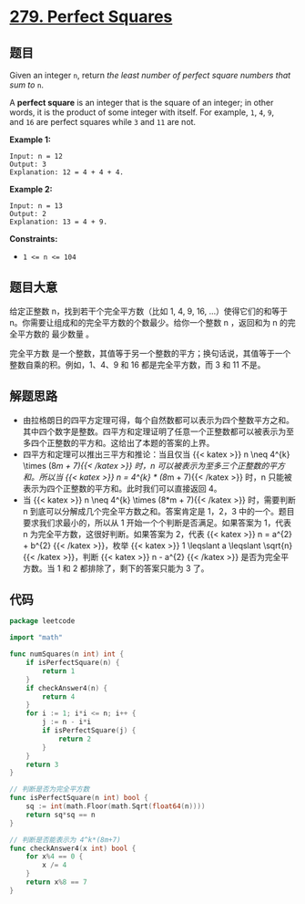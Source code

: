 # [279. Perfect Squares](https://leetcode.com/problems/perfect-squares/)


## 题目

Given an integer `n`, return *the least number of perfect square numbers that sum to* `n`.

A **perfect square** is an integer that is the square of an integer; in other words, it is the product of some integer with itself. For example, `1`, `4`, `9`, and `16` are perfect squares while `3` and `11` are not.

**Example 1:**

```
Input: n = 12
Output: 3
Explanation: 12 = 4 + 4 + 4.
```

**Example 2:**

```
Input: n = 13
Output: 2
Explanation: 13 = 4 + 9.
```

**Constraints:**

- `1 <= n <= 104`

## 题目大意

给定正整数 n，找到若干个完全平方数（比如 1, 4, 9, 16, ...）使得它们的和等于 n。你需要让组成和的完全平方数的个数最少。给你一个整数 n ，返回和为 n 的完全平方数的 最少数量 。

完全平方数 是一个整数，其值等于另一个整数的平方；换句话说，其值等于一个整数自乘的积。例如，1、4、9 和 16 都是完全平方数，而 3 和 11 不是。

## 解题思路

- 由拉格朗日的四平方定理可得，每个自然数都可以表示为四个整数平方之和。 其中四个数字是整数。四平方和定理证明了任意一个正整数都可以被表示为至多四个正整数的平方和。这给出了本题的答案的上界。
- 四平方和定理可以推出三平方和推论：当且仅当 {{< katex >}} n \neq 4^{k} \times (8*m + 7){{< /katex >}} 时，n 可以被表示为至多三个正整数的平方和。所以当 {{< katex >}} n = 4^{k} * (8*m + 7){{< /katex >}}  时，n 只能被表示为四个正整数的平方和。此时我们可以直接返回 4。
- 当 {{< katex >}} n \neq 4^{k} \times (8*m + 7){{< /katex >}} 时，需要判断 n 到底可以分解成几个完全平方数之和。答案肯定是 1，2，3 中的一个。题目要求我们求最小的，所以从 1 开始一个个判断是否满足。如果答案为 1，代表 n 为完全平方数，这很好判断。如果答案为 2，代表 {{< katex >}} n = a^{2} + b^{2} {{< /katex >}}，枚举 {{< katex >}} 1 \leqslant a \leqslant \sqrt{n} {{< /katex >}}，判断  {{< katex >}} n - a^{2} {{< /katex >}} 是否为完全平方数。当 1 和 2 都排除了，剩下的答案只能为 3 了。

## 代码

```go
package leetcode

import "math"

func numSquares(n int) int {
    if isPerfectSquare(n) {
        return 1
    }
    if checkAnswer4(n) {
        return 4
    }
    for i := 1; i*i <= n; i++ {
        j := n - i*i
        if isPerfectSquare(j) {
            return 2
        }
    }
    return 3
}

// 判断是否为完全平方数
func isPerfectSquare(n int) bool {
    sq := int(math.Floor(math.Sqrt(float64(n))))
    return sq*sq == n
}

// 判断是否能表示为 4^k*(8m+7)
func checkAnswer4(x int) bool {
    for x%4 == 0 {
        x /= 4
    }
    return x%8 == 7
}
```